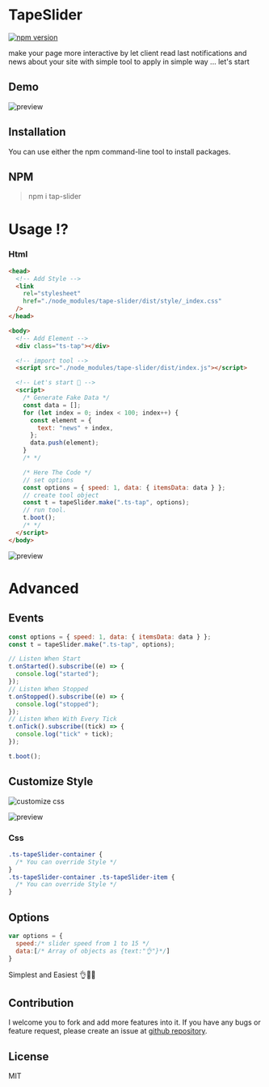 # TapeSlider

[![npm version](https://badge.fury.io/js/tape-slider.svg)](https://badge.fury.io/js/tape-slider)

make your page more interactive by let client read last notifications and news about your site
with simple tool to apply in simple way ... let's start
## Demo


![preview](https://lh3.googleusercontent.com/pw/AM-JKLUsTK1L0GGnWwQVFOO8oy2OFCWElc8GSEzf150h_YHiOAPzkKv7eNRZIgzamwrmf1c3X8ln_sbE_P6u14CXSYCDbozXtTlhxNELr8pEJIK3EPpfmw2B_XayjW3LHGsVtqavVB5JxHrwsy-6l-vMYR59=w1920-h582-no?authuser=0)
## Installation
You can use either the npm  command-line tool to install packages.
## NPM

> npm i tap-slider

# Usage ⁉

### Html
```html
<head>
  <!-- Add Style -->
  <link
    rel="stylesheet"
    href="./node_modules/tape-slider/dist/style/_index.css"
  />
</head>

<body>
  <!-- Add Element -->
  <div class="ts-tap"></div>

  <!-- import tool -->
  <script src="./node_modules/tape-slider/dist/index.js"></script>

  <!-- Let's start 👏 -->
  <script>
    /* Generate Fake Data */
    const data = [];
    for (let index = 0; index < 100; index++) {
      const element = {
        text: "news" + index,
      };
      data.push(element);
    }
    /* */

    /* Here The Code */
    // set options
    const options = { speed: 1, data: { itemsData: data } };
    // create tool object
    const t = tapeSlider.make(".ts-tap", options);
    // run tool.
    t.boot();
    /* */
  </script>
</body>
```


![preview](https://lh3.googleusercontent.com/pw/AM-JKLUsTK1L0GGnWwQVFOO8oy2OFCWElc8GSEzf150h_YHiOAPzkKv7eNRZIgzamwrmf1c3X8ln_sbE_P6u14CXSYCDbozXtTlhxNELr8pEJIK3EPpfmw2B_XayjW3LHGsVtqavVB5JxHrwsy-6l-vMYR59=w1920-h582-no?authuser=0)

# Advanced

## Events

```javascript
const options = { speed: 1, data: { itemsData: data } };
const t = tapeSlider.make(".ts-tap", options);

// Listen When Start
t.onStarted().subscribe((e) => {
  console.log("started");
});
// Listen When Stopped
t.onStopped().subscribe((e) => {
  console.log("stopped");
});
// Listen When With Every Tick
t.onTick().subscribe((tick) => {
  console.log("tick" + tick);
});

t.boot();
```

## Customize Style

![customize css](https://lh3.googleusercontent.com/pw/AM-JKLUgyA_iovZO41YxWG2a-m93SB6IbBICxm2THqyoqhxdpmG_5ufXgZg6wB2WNDgKPH18UXhZy7rhNnKUPZrUUmbAlE1cPw9fWxR4to4KlB64QVtsYhYAOfryFbGC8lfQtG-lKJWCvNu91zzaSG4e6LMV=w952-h864-no?authuser=0)

![preview](https://lh3.googleusercontent.com/pw/AM-JKLUsTK1L0GGnWwQVFOO8oy2OFCWElc8GSEzf150h_YHiOAPzkKv7eNRZIgzamwrmf1c3X8ln_sbE_P6u14CXSYCDbozXtTlhxNELr8pEJIK3EPpfmw2B_XayjW3LHGsVtqavVB5JxHrwsy-6l-vMYR59=w1920-h582-no?authuser=0)

### Css
```css
.ts-tapeSlider-container {
  /* You can override Style */
}
.ts-tapeSlider-container .ts-tapeSlider-item {
  /* You can override Style */
}
```

## Options

```javascript
var options = {
  speed:/* slider speed from 1 to 15 */
  data:[/* Array of objects as {text:"👌"}*/]
}
```

Simplest and Easiest 👌💖👏

## Contribution

I welcome you to fork and add more features into it. If you have any bugs or feature request, please create an issue at [github repository](https://github.com/mahmoudshahin1111/tape-slider/issues).

## License

MIT